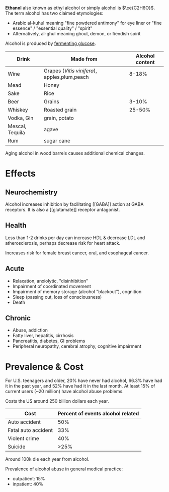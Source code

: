 **Ethanol** also known as ethyl alcohol or simply alcohol is $\ce{C2H6O}$. The term alcohol has two claimed etymologies:

- Arabic al-kuhul meaning "fine powdered antimony" for eye liner or "fine essence" / "essential quality" / "spirit"
- Alternatively, al-ghul meaning ghoul, demon, or fiendish spirit



Alcohol is produced by [fermenting glucose](../Biology/Ethanol-fermentation).

|Drink|Made from|Alcohol content|
|-----|---------|----------------|
|Wine|Grapes (_Vitis vinifera_), apples,plum,peach|8-18%|
|Mead|Honey|
|Sake|Rice|
|Beer|Grains|3-10%|
|Whiskey|Roasted grain|25-50%|
|Vodka, Gin|grain, potato|
|Mescal, Tequila|agave|
|Rum|sugar cane|

Aging alcohol in wood barrels causes additional chemical changes.

# Effects

## Neurochemistry

Alcohol increases inhibition by facilitating [[GABA]] action at GABA receptors. It is also a [[glutamate]] receptor antagonist.

## Health

Less than 1-2 drinks per day can increase HDL & decrease LDL and atherosclerosis, perhaps decrease risk for heart attack.

Increases risk for female breast cancer, oral, and esophageal cancer.

## Acute

- Relaxation, anxiolytic, "disinhibition"
- Impairment of coordinated movement
- Impairment of memory storage (alcohol "blackout"), cognition
- Sleep (passing out, loss of consciousness)
- Death

## Chronic

- Abuse, addiction
- Fatty liver, hepatitis, cirrhosis
- Pancreatitis, diabetes, GI problems
- Peripheral neuropathy, cerebral atrophy, cognitive impairment


# Prevalence & Cost
 
 For U.S. teenagers and older, 20% have never had alcohol, 66.3% have had it in the past year, and 52% have had it in the last month. At least 15% of current users (~20 million) have alcohol abuse problems.
 
Costs the US around 250 billion dollars each year. 

|Cost|Percent of events alcohol related|
|----|---------------------------------|
|Auto accident|50%|
|Fatal auto accident|33%|
|Violent crime|40%|
|Suicide|>25%|

Around 100k die each year from alcohol.

Prevalence of alcohol abuse in general medical practice:

- outpatient: 15%
- inpatient: 40%
